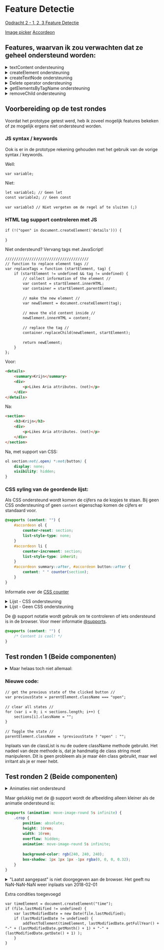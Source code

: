 # Feature Detectie

[Opdracht 2 - 1, 2, 3 Feature Detectie](ASSIGNMENT.md)

[Image picker](https://iiyama12.github.io/browser-technologies-1/opdracht2/image-picker/)
[Accordeon](https://iiyama12.github.io/browser-technologies-1/opdracht2/accordeon/)

## Features, waarvan ik zou verwachten dat ze geheel ondersteund worden:
<details>
    <summary>textContent ondersteuning</summary>
    <img src="https://github.com/IIYAMA12/browser-technologies-1/blob/master/opdracht2/readme-content/textContent-support.png" alt="textContent ondersteuning">
    <img src="https://github.com/IIYAMA12/browser-technologies-1/blob/master/opdracht2/readme-content/textContent2-support.png" alt="textContent ondersteuning">
    <p>Internet Explorer, opmerkelijk slakkig.</p>
</details>

<details>
    <summary>createElement ondersteuning</summary>
    <img src="https://github.com/IIYAMA12/browser-technologies-1/blob/master/opdracht2/readme-content/createElement-support.png" alt="createElement ondersteuning">
</details>

<details>
    <summary>createTextNode ondersteuning</summary>
    <img src="https://github.com/IIYAMA12/browser-technologies-1/blob/master/opdracht2/readme-content/createTextNode-support.png" alt="createTextNode ondersteuning">
</details>

<details>
    <summary>Delete operator ondersteuning</summary>
    <img src="https://github.com/IIYAMA12/browser-technologies-1/blob/master/opdracht2/readme-content/delete-operator-support.png" alt="Delete operator ondersteuning">
</details>

<details>
    <summary>getElementsByTagName ondersteuning</summary>
    <img src="https://github.com/IIYAMA12/browser-technologies-1/blob/master/opdracht2/readme-content/getElementsByTagName-support.png" alt="getElementsByTagName ondersteuning">
</details>

<details>
    <summary>removeChild ondersteuning</summary>
    <img src="https://github.com/IIYAMA12/browser-technologies-1/blob/master/opdracht2/readme-content/removeChild-support.png" alt="removeChild ondersteuning">
</details>

## Voorbereiding op de test rondes
Voordat het prototype getest werd, heb ik zoveel mogelijk features bekeken of ze mogelijk ergens niet ondersteund worden.

### JS syntax / keywords
Ook is er in de prototype rekening gehouden met het gebruik van de vorige syntax / keywords.

Well:
```JS
var variable;
```

Niet:
```JS
let variable1; // Geen let
const variable2; // Geen const

var variable3 // Niet vergeten om de regel af te sluiten (;)
```
### HTML tag support controleren met JS
```JS
if (!("open" in document.createElement('details'))) {

}
```

Niet ondersteund? Vervang tags met JavaScript!
```JS
//////////////////////////////////////
// function to replace element tags //
var replaceTags = function (startElement, tag) {
    if (startElement != undefined && tag != undefined) {
        // collect information of the element //
        var content = startElement.innerHTML;
        var container = startElement.parentElement;

        // make the new element //
        var newElement = document.createElement(tag);

        // move the old content inside //
        newElement.innerHTML = content;

        // replace the tag //
        container.replaceChild(newElement, startElement);

        return newElement;
    }
};
```

Voor:
```HTML
<details>
    <summary>Krijn</summary>
    <div>
        <p>Likes Aria attributes. (not)</p>
    </div>
</details>
```

Na:
```HTML
<section>
    <h3>Krijn</h3>
    <div>
        <p>Likes Aria attributes. (not)</p>
    </div>
</section>
```

Na, met support van CSS:
```CSS
ol section:not(.open) *:not(button) {
    display: none;
    visibility: hidden;
}
```

### CSS syling van de geordende lijst:
Als CSS ondersteund wordt komen de cijfers na de kopjes te staan. Bij geen CSS ondersteuning of geen `content` eigenschap komen de cijfers er standaard voor.


```CSS
@supports (content: "") {
    #accordeon ol {
        counter-reset: section;
        list-style-type: none;
    }
    #accordeon li {
        counter-increment: section;
        list-style-type: inherit;
    }
    #accordeon summary::after, #accordeon button::after {
        content: " " counter(section);
    }
}
```

Informatie over de [CSS counter](https://developer.mozilla.org/en-US/docs/Web/CSS/CSS_Lists_and_Counters/Using_CSS_counters)

<details>
    <summary>Lijst - CSS ondersteuning</summary>
    <img src="https://github.com/IIYAMA12/browser-technologies-1/blob/master/opdracht2/readme-content/list-css.png" alt="CSS ondersteund bij lijst">
</details>

<details>
    <summary>Lijst - Geen CSS ondersteuning</summary>
    <img src="https://github.com/IIYAMA12/browser-technologies-1/blob/master/opdracht2/readme-content/list-no-css.png" alt="Geen CSS ondersteund bij lijst">
</details>

De @ support notatie wordt gebruik om te controleren of iets ondersteund is in de browser. Voor meer informatie [@supports](https://developer.mozilla.org/en-US/docs/Web/CSS/@supports).

```CSS
@supports (content: "") {
    /* Content is cool! */
}
```

## Test ronden 1 (Beide componenten)

<details>
<summary>Maar helaas toch niet allemaal:</summary>
<img src="https://github.com/IIYAMA12/browser-technologies-1/blob/master/opdracht2/readme-content/classList-error.jpg" alt="classList error">
<p>De classList methode was niet beschikbaar op de windows tablet in Internet Explorer. Deze wordt gebruikt om de accordeon te openen en te sluiten, op het moment dat de detail element niet beschikbaar is.</p>
<img src="https://github.com/IIYAMA12/browser-technologies-1/blob/master/opdracht2/readme-content/classList-error-fix.jpg" alt="classList fix">
<p>Een snelle fix er achteraan gegooid tijdens het testen.</p>
</details>


### Nieuwe code:
```JS
// get the previous state of the clicked button //
var previousState = parentElement.className === "open";

// clear all states //
for (var i = 0; i < sections.length; i++) {
    sections[i].className = "";
}

// Toggle the state //
parentElement.className = !previousState ? "open" : "";
```

Inplaats van de classList is nu de oudere className methode gebruikt. Het nadeel van deze methode is, dat je handmatig de class string moet manipuleren. Dit is geen probleem als je maar één class gebruikt, maar wel irritant als je er meer hebt.

## Test ronden 2 (Beide componenten)

<details>
    <summary>Animaties niet ondersteund</summary>
    <img src="https://github.com/IIYAMA12/browser-technologies-1/blob/master/opdracht2/readme-content/animation-unsupported.jpg" alt="Animatie ondersteund">
</details>

Maar gelukkig met de @ support wordt de afbeelding alleen kleiner als de animatie ondersteund is:
```CSS
@supports (animation: move-image-round 5s infinite) {
    .crop {
        position: absolute;
        height: 10rem;
        width: 10rem;
        overflow: hidden;
        animation: move-image-round 5s infinite;

        background-color: rgb(240, 240, 240);
        box-shadow: 1px 1px 1px -1px rgba(0, 0, 0, 0.32);
    }
}
```

<details>
    <summary>"Laatst aangepast" is niet doorgegeven aan de browser. Het geeft nu NaN-NaN-NaN weer inplaats van 2018-02-01</summary>
    <img src="https://github.com/IIYAMA12/browser-technologies-1/blob/master/opdracht2/readme-content/animation-unsupported.jpg" alt="Animatie ondersteund">
</details>

Extra condities toegevoegd
```JS
var timeElement = document.createElement("time");
if (file.lastModified != undefined) {
    var lastModifiedDate = new Date(file.lastModified);
    if (lastModifiedDate != undefined) {
        addTextToElement(timeElement, lastModifiedDate.getFullYear() + "-" + (lastModifiedDate.getMonth() + 1) + "-" + (lastModifiedDate.getDate() + 1) );
    }
}
```
